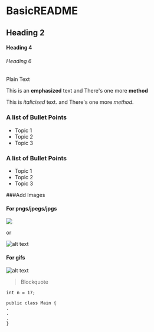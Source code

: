 # BasicREADME

## Heading 2

#### Heading 4

###### Heading 6

Plain Text

This is an **emphasized** text
and There's one more __method__

This is _italicised_ text.
and There's one more *method*.

### A list of Bullet Points
*  Topic 1
*  Topic 2
*  Topic 3

### A list of Bullet Points
-  Topic 1
-  Topic 2
-  Topic 3

###Add Images

#### For pngs/jpegs/jpgs

<img src="https://pbs.twimg.com/media/Ff6bOKJXkAIWxZl.png">

or


![alt text](https://pbs.twimg.com/media/Ff6bOKJXkAIWxZl.png)

#### For gifs

![alt text](https://i.pinimg.com/originals/e2/24/cb/e224cb7f056577946e9f9bf3918370c5.gif)

> Blockquote

`int n = 17;`

```
public class Main {
.
.
.
}
```

